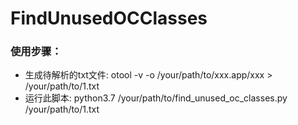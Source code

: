# FindUnusedOCClasses

### 使用步骤：
* 生成待解析的txt文件: otool -v -o /your/path/to/xxx.app/xxx > /your/path/to/1.txt
* 运行此脚本: python3.7 /your/path/to/find_unused_oc_classes.py /your/path/to/1.txt
